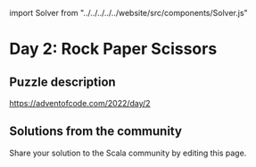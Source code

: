 import Solver from "../../../../../website/src/components/Solver.js"

# Day 2: Rock Paper Scissors

## Puzzle description

https://adventofcode.com/2022/day/2

## Solutions from the community

Share your solution to the Scala community by editing this page.

